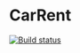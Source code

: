 # CarRent
[![Build status](https://ci.appveyor.com/api/projects/status/6559j57slhp2gr6g?svg=true)](https://ci.appveyor.com/project/Sunnyline2/carrent)
